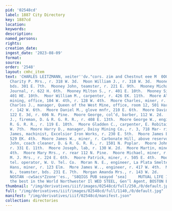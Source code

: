 ```yaml
---
pid: '02548cd'
label: 1887 City Directory
key: 1887cd
location: 
keywords: 
description: 
named_persons: 
rights: 
creation_date: 
ingest_date: '2023-08-09'
format: 
source: 
order: '2548'
layout: cmhc_item
text: 'CHARLES LEITZMANN, xeiter''dv."cors. zim and Chestnut eee M  0O0 197 MOR     Moon
  Charity P. Mrs., r. 318 W. 3d.  Moon William J., r. 318 W. 3d.  Mooney John, miner,
  bds. 301 E. 7th.  Mooney John, teamster, r. 221 E. 9th.  Mooney Michael J., editor,
  Journal, r. 622 H. 6th.  Mooney Milton S., r. 401 E. 10th.  Mooney Simon, grocer,
  401 HE. 10th.  Moor William M., carpenter, r. 426 EK. 11th.  Moore Alexander P.,
  mining, office, 104 W. 4th, r. 128 W. 4th.  Moore Charles, miner, r. 124 E. 3d.  Moore
  Charles J., manager, Queen of the West Mine, office, room 12, 501 Harrison av.,
  r. 142 W. 6th.  Moore Daniel M., glove mnfr, 210 E. 6th.  Moore David, blksmith,
  122 E. 3d, r. 606 N. Pine.  Moore George, col’d, barber, 112 W. 2d.  Moore George
  J., fireman, D. & R. G. R. R., r. 408 E. 13th.  Moore George W., engineer, D. &
  R. G. R. R., r. 119 E. 10th.  Moore Gladden C., carpenter, E. Robitaille, r. 419
  W. 7th.  Moore Harry D., manager, Daisy Mining Co., r. 3, 718 Mar- rison av.  Moore
  James, machinist, Excelsior Iron Works, r. 230 E. 5th.  Moore James E., miner, r.
  529 EK. 4th.  Moore James W., miner, r. Carbonate Hill, above reservoir.  Moore
  John, coach cleaner, D. & R. G. R. R., r. 1501 N. Poplar.  Moore John H., miner,
  r. 331 E. 11th.  Moore Joseph, lab, r. 130 W. 2d.  Moore Martin, miner, r. 505 E.
  4th.  Moore Mary Mrs., r. rear 112 N. Pine.  Moore Michael, miner, r. 505 E. 4th.  Moore
  M. J. Mrs., r. 224 E. 6th.  Moore Patrick, miner, r. 505 E. 4th.  Moores H. R.,
  tel. operator, W. U. Tel. Co.  Moran N. E., engineer, La Plata Smelter.  Mordison
  Hans, miner, r. 123 Elm.  More James W.., engineer, r. 417 W. 4th.  Morey Jasper
  N., teamster, bds. 231 E. 7th.  Morgan Amanda Mrs., r. 143 W. 2d.     HHIHING F
  NOSTAN -cwSacs*Zzone''es., ‘S8QIGS PUB seayod ‘sea]     MUTUAL LIFE INS. CO. is
  the best in the World Northwester Il WED STEEL, Gen’l Agent, BOSTON BLOCE     '
thumbnail: "/img/derivatives/iiif/images/02548cd/full/250,/0/default.jpg"
full: "/img/derivatives/iiif/images/02548cd/full/1140,/0/default.jpg"
manifest: "/img/derivatives/iiif/02548cd/manifest.json"
collection: directories
---
```

